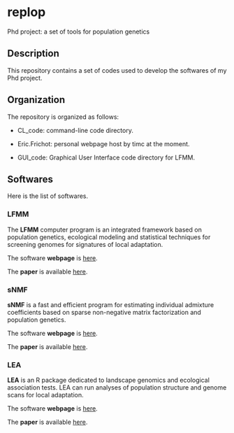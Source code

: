 replop
======

Phd project: a set of tools for population genetics

Description
-----------

This repository contains a set of codes used 
to develop the softwares of my Phd project. 

Organization
------------
The repository is organized as follows:

* CL\_code: command-line code directory.

* Eric.Frichot: personal webpage host by timc at the moment.

* GUI\_code: Graphical User Interface code directory for LFMM.

Softwares
----------
Here is the list of softwares.

### LFMM 
The **LFMM** computer program is an integrated framework 
based on population genetics, ecological modeling and 
statistical techniques for screening genomes for 
signatures of local adaptation.

The software **webpage** is [here](http://membres-timc.imag.fr/Olivier.Francois/lfmm.html). 

The **paper** is available [here](http://mbe.oxfordjournals.org/content/30/7/1687.full).

### sNMF

**sNMF** is a fast and efficient program for estimating 
individual admixture coefficients based on sparse non-negative 
matrix factorization and population genetics. 


The software **webpage** is [here](http://membres-timc.imag.fr/Olivier.Francois/snmf.html). 

The **paper** is available [here](http://www.genetics.org/content/early/2014/02/02/genetics.113.160572.abstract?sid=8d0577ff-bbb4-430d-a898-f6e4929d9c7f).

### LEA
**LEA** is an R package dedicated to landscape genomics and ecological 
association tests. LEA can run analyses of population structure and genome 
scans for local adaptation. 

The software **webpage** is [here](http://membres-timc.imag.fr/Olivier.Francois/lea.html). 

The **paper** is available [here](http://onlinelibrary.wiley.com/doi/10.1111/2041-210X.12382/full). 

